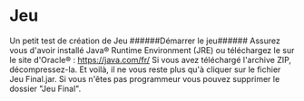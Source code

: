 # Jeu
Un petit test de création de Jeu
######Démarrer le jeu######
Assurez vous d'avoir installé Java® Runtime Environment (JRE) ou téléchargez le sur le site d'Oracle® : https://java.com/fr/
Si vous avez téléchargé l'archive ZIP, décompressez-la.
Et voilà, il ne vous reste plus qu'à cliquer sur le fichier Jeu Final.jar. 
Si vous n'êtes pas programmeur vous pouvez supprimer le dossier "Jeu Final".
